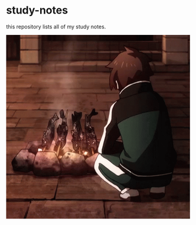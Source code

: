 # study-notes
this repository lists all of my study notes.

![thumbs-up-kazuma.gif](!img/thumbs-up-kazuma.gif)